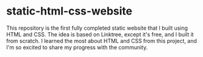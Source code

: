 # static-html-css-website

This repository is the first fully completed static website that I built using HTML and CSS. The idea is based on Linktree, except it's free, and I built it from scratch. I learned the most about HTML and CSS from this project, and I'm so excited to share my progress with the community.
